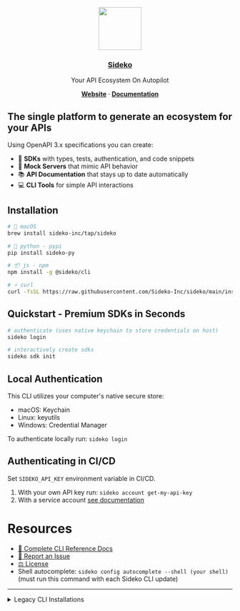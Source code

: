 <p align="center">
 <a href="https://sideko.dev">
<img src="https://storage.googleapis.com/sideko.appspot.com/public_assets/website_assets/logo-symbol.svg" height="96">
<h3 align="center">Sideko</h3>
</a>
</p>
<p align="center">
 Your API Ecosystem On Autopilot
</p>
<p align="center">
<a href="https://sideko.dev"><strong>Website</strong></a> ·
<a href="https://docs.sideko.dev"><strong>Documentation</strong></a>
</p>

## The single platform to generate an ecosystem for your APIs
Using OpenAPI 3.x specifications you can create:
- 🚀 **SDKs** with types, tests, authentication, and code snippets
- 🔄 **Mock Servers** that mimic API behavior
- 📚 **API Documentation** that stays up to date automatically
- 💻 **CLI Tools** for simple API interactions

## Installation


```bash
# 🍏 macOS
brew install sideko-inc/tap/sideko

# 🐍 python - pypi
pip install sideko-py

# 📦 js - npm
npm install -g @sideko/cli

# ⚡ curl
curl -fsSL https://raw.githubusercontent.com/Sideko-Inc/sideko/main/install.sh | sh
```


## Quickstart - Premium SDKs in Seconds
```bash
# authenticate (uses native keychain to store credentials on host)
sideko login

# interactively create sdks
sideko sdk init
```

## Local Authentication
This CLI utilizes your computer's native secure store:
- macOS: Keychain
- Linux: keyutils
- Windows: Credential Manager

To authenticate locally run: ```sideko login```


## Authenticating in CI/CD
Set `SIDEKO_API_KEY` environment variable in CI/CD.
1. With your own API key run: `sideko account get-my-api-key`
2. With a service account [see documentation](https://docs.sideko.dev/organizations/service-accounts)

# Resources
- [📘 Complete CLI Reference Docs](./docs/CLI.md)
- [📝 Report an Issue](https://github.com/Sideko-Inc/sideko/issues/new?template=generation-bug.md)
- [⚖️ License](./LICENSE)
- Shell autocomplete: `sideko config autocomplete --shell (your shell)` (must run this command with each Sideko CLI update)

---

</details>

<details>
<summary>Legacy CLI Installations</summary>

```bash
# via curl
curl -fsSL https://raw.githubusercontent.com/Sideko-Inc/sideko/v0.10.2/install.sh | sh

# via pip
pip install sideko-py==0.10.2
```
</details>
